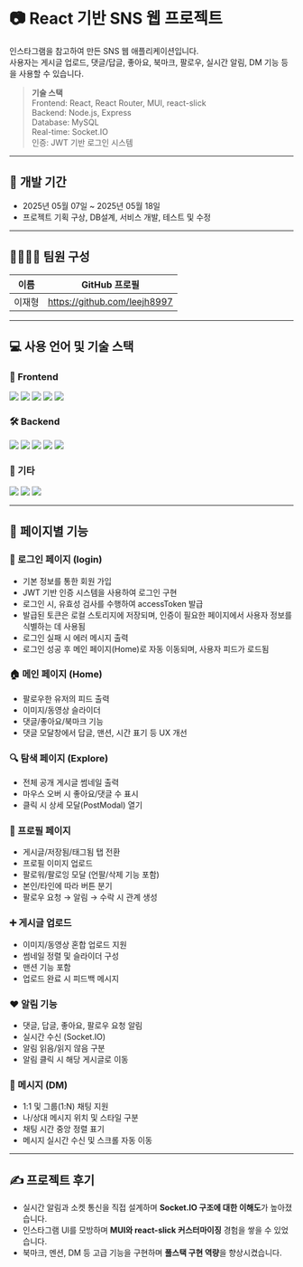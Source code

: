 # 📷 React 기반 SNS 웹 프로젝트

인스타그램을 참고하여 만든 SNS 웹 애플리케이션입니다.  
사용자는 게시글 업로드, 댓글/답글, 좋아요, 북마크, 팔로우, 실시간 알림, DM 기능 등을 사용할 수 있습니다.

> **기술 스택**  
> Frontend: React, React Router, MUI, react-slick  
> Backend: Node.js, Express  
> Database: MySQL  
> Real-time: Socket.IO  
> 인증: JWT 기반 로그인 시스템

---

## 📆 개발 기간

- 2025년 05월 07일 ~ 2025년 05월 18일 
- 프로젝트 기획 구상, DB설계, 서비스 개발, 테스트 및 수정

---

## 👨‍👩‍👦‍👦 팀원 구성

| 이름   | GitHub 프로필 |
|--------|----------------|
| 이재형 | https://github.com/leejh8997 |

---

## 💻 사용 언어 및 기술 스택

### 🚀 Frontend
<p>
  <img src="https://img.shields.io/badge/React-61DAFB?style=for-the-badge&logo=React&logoColor=white"/>
  <img src="https://img.shields.io/badge/JavaScript (ES6%2B)-F7DF1E?style=for-the-badge&logo=javascript&logoColor=black"/>
  <img src="https://img.shields.io/badge/React Router-CA4245?style=for-the-badge&logo=react-router&logoColor=white"/>
  <img src="https://img.shields.io/badge/MUI-007FFF?style=for-the-badge&logo=mui&logoColor=white"/>
  <img src="https://img.shields.io/badge/react--slick-000000?style=for-the-badge&logo=react&logoColor=white"/>
</p>

### 🛠 Backend
<p>
  <img src="https://img.shields.io/badge/Node.js-339933?style=for-the-badge&logo=node.js&logoColor=white"/>
  <img src="https://img.shields.io/badge/Express-000000?style=for-the-badge&logo=express&logoColor=white"/>
  <img src="https://img.shields.io/badge/MySQL-4479A1?style=for-the-badge&logo=mysql&logoColor=white"/>
  <img src="https://img.shields.io/badge/JWT-000000?style=for-the-badge&logo=jsonwebtokens&logoColor=white"/>
  <img src="https://img.shields.io/badge/Socket.IO-010101?style=for-the-badge&logo=socket.io&logoColor=white"/>
</p>

### 🧰 기타
<p>
  <img src="https://img.shields.io/badge/Multer-333333?style=for-the-badge&logo=npm&logoColor=white"/>
  <img src="https://img.shields.io/badge/bcrypt-004C7F?style=for-the-badge&logo=keybase&logoColor=white"/>
  <img src="https://img.shields.io/badge/dayjs-EF4035?style=for-the-badge&logo=javascript&logoColor=white"/>
</p>

---

## 📄 페이지별 기능
### 🔐 로그인 페이지 (login)
- 기본 정보를 통한 회원 가입
- JWT 기반 인증 시스템을 사용하여 로그인 구현
- 로그인 시, 유효성 검사를 수행하여 accessToken 발급
- 발급된 토큰은 로컬 스토리지에 저장되며, 인증이 필요한 페이지에서 사용자 정보를 식별하는 데 사용됨
- 로그인 실패 시 에러 메시지 출력
- 로그인 성공 후 메인 페이지(Home)로 자동 이동되며, 사용자 피드가 로드됨
  
### 🏠 메인 페이지 (Home)
- 팔로우한 유저의 피드 출력
- 이미지/동영상 슬라이더
- 댓글/좋아요/북마크 기능
- 댓글 모달창에서 답글, 맨션, 시간 표기 등 UX 개선

### 🔍 탐색 페이지 (Explore)
- 전체 공개 게시글 썸네일 출력
- 마우스 오버 시 좋아요/댓글 수 표시
- 클릭 시 상세 모달(PostModal) 열기

### 👤 프로필 페이지
- 게시글/저장됨/태그됨 탭 전환
- 프로필 이미지 업로드
- 팔로워/팔로잉 모달 (언팔/삭제 기능 포함)
- 본인/타인에 따라 버튼 분기
- 팔로우 요청 → 알림 → 수락 시 관계 생성

### ➕ 게시글 업로드
- 이미지/동영상 혼합 업로드 지원
- 썸네일 정렬 및 슬라이더 구성
- 맨션 기능 포함
- 업로드 완료 시 피드백 메시지

### ❤️ 알림 기능
- 댓글, 답글, 좋아요, 팔로우 요청 알림
- 실시간 수신 (Socket.IO)
- 알림 읽음/읽지 않음 구분
- 알림 클릭 시 해당 게시글로 이동

### 💬 메시지 (DM)
- 1:1 및 그룹(1:N) 채팅 지원
- 나/상대 메시지 위치 및 스타일 구분
- 채팅 시간 중앙 정렬 표기
- 메시지 실시간 수신 및 스크롤 자동 이동

---

## ✍ 프로젝트 후기

- 실시간 알림과 소켓 통신을 직접 설계하며 **Socket.IO 구조에 대한 이해도**가 높아졌습니다.
- 인스타그램 UI를 모방하며 **MUI와 react-slick 커스터마이징** 경험을 쌓을 수 있었습니다.
- 북마크, 멘션, DM 등 고급 기능을 구현하며 **풀스택 구현 역량**을 향상시켰습니다.
